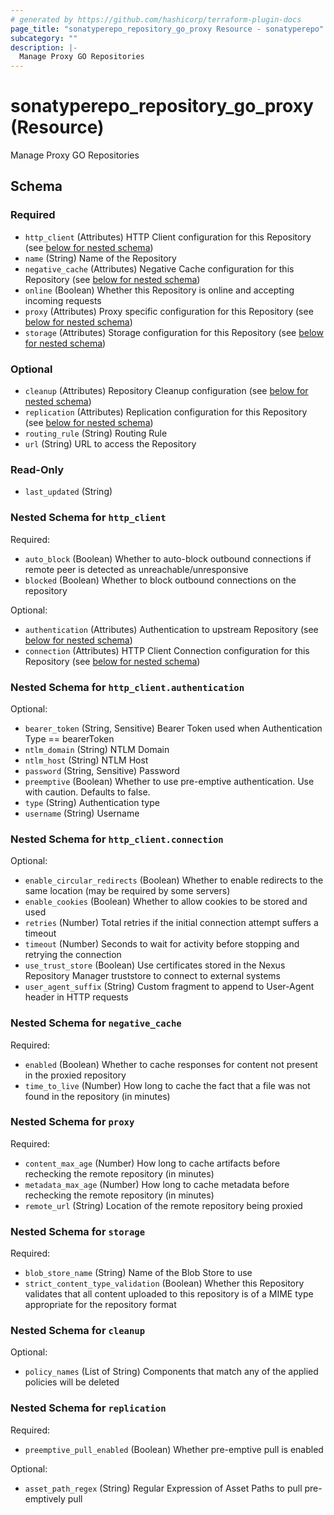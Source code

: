 ```yaml
---
# generated by https://github.com/hashicorp/terraform-plugin-docs
page_title: "sonatyperepo_repository_go_proxy Resource - sonatyperepo"
subcategory: ""
description: |-
  Manage Proxy GO Repositories
---
```


# sonatyperepo_repository_go_proxy (Resource)

Manage Proxy GO Repositories



<!-- schema generated by tfplugindocs -->
## Schema

### Required

- `http_client` (Attributes) HTTP Client configuration for this Repository (see [below for nested schema](#nestedatt--http_client))
- `name` (String) Name of the Repository
- `negative_cache` (Attributes) Negative Cache configuration for this Repository (see [below for nested schema](#nestedatt--negative_cache))
- `online` (Boolean) Whether this Repository is online and accepting incoming requests
- `proxy` (Attributes) Proxy specific configuration for this Repository (see [below for nested schema](#nestedatt--proxy))
- `storage` (Attributes) Storage configuration for this Repository (see [below for nested schema](#nestedatt--storage))

### Optional

- `cleanup` (Attributes) Repository Cleanup configuration (see [below for nested schema](#nestedatt--cleanup))
- `replication` (Attributes) Replication configuration for this Repository (see [below for nested schema](#nestedatt--replication))
- `routing_rule` (String) Routing Rule
- `url` (String) URL to access the Repository

### Read-Only

- `last_updated` (String)

<a id="nestedatt--http_client"></a>
### Nested Schema for `http_client`

Required:

- `auto_block` (Boolean) Whether to auto-block outbound connections if remote peer is detected as unreachable/unresponsive
- `blocked` (Boolean) Whether to block outbound connections on the repository

Optional:

- `authentication` (Attributes) Authentication to upstream Repository (see [below for nested schema](#nestedatt--http_client--authentication))
- `connection` (Attributes) HTTP Client Connection configuration for this Repository (see [below for nested schema](#nestedatt--http_client--connection))

<a id="nestedatt--http_client--authentication"></a>
### Nested Schema for `http_client.authentication`

Optional:

- `bearer_token` (String, Sensitive) Bearer Token used when Authentication Type == bearerToken
- `ntlm_domain` (String) NTLM Domain
- `ntlm_host` (String) NTLM Host
- `password` (String, Sensitive) Password
- `preemptive` (Boolean) Whether to use pre-emptive authentication. Use with caution. Defaults to false.
- `type` (String) Authentication type
- `username` (String) Username


<a id="nestedatt--http_client--connection"></a>
### Nested Schema for `http_client.connection`

Optional:

- `enable_circular_redirects` (Boolean) Whether to enable redirects to the same location (may be required by some servers)
- `enable_cookies` (Boolean) Whether to allow cookies to be stored and used
- `retries` (Number) Total retries if the initial connection attempt suffers a timeout
- `timeout` (Number) Seconds to wait for activity before stopping and retrying the connection
- `use_trust_store` (Boolean) Use certificates stored in the Nexus Repository Manager truststore to connect to external systems
- `user_agent_suffix` (String) Custom fragment to append to User-Agent header in HTTP requests



<a id="nestedatt--negative_cache"></a>
### Nested Schema for `negative_cache`

Required:

- `enabled` (Boolean) Whether to cache responses for content not present in the proxied repository
- `time_to_live` (Number) How long to cache the fact that a file was not found in the repository (in minutes)


<a id="nestedatt--proxy"></a>
### Nested Schema for `proxy`

Required:

- `content_max_age` (Number) How long to cache artifacts before rechecking the remote repository (in minutes)
- `metadata_max_age` (Number) How long to cache metadata before rechecking the remote repository (in minutes)
- `remote_url` (String) Location of the remote repository being proxied


<a id="nestedatt--storage"></a>
### Nested Schema for `storage`

Required:

- `blob_store_name` (String) Name of the Blob Store to use
- `strict_content_type_validation` (Boolean) Whether this Repository validates that all content uploaded to this repository is of a MIME type appropriate for the repository format


<a id="nestedatt--cleanup"></a>
### Nested Schema for `cleanup`

Optional:

- `policy_names` (List of String) Components that match any of the applied policies will be deleted


<a id="nestedatt--replication"></a>
### Nested Schema for `replication`

Required:

- `preemptive_pull_enabled` (Boolean) Whether pre-emptive pull is enabled

Optional:

- `asset_path_regex` (String) Regular Expression of Asset Paths to pull pre-emptively pull
